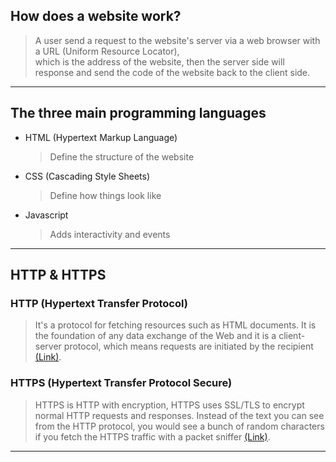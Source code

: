 ## How does a website work?
> A user send a request to the website's server via a web browser with a URL (Uniform Resource Locator),<br/>
which is the address of the website, then the server side will response and send the code of the website back to the client side.

---

## The three main programming languages
- HTML (Hypertext Markup Language)
  > Define the structure of the website
- CSS (Cascading Style Sheets)
  > Define how things look like
- Javascript
  > Adds interactivity and events

---

## HTTP & HTTPS
### HTTP (Hypertext Transfer Protocol)
> It's a protocol for fetching resources such as HTML documents. It is the foundation of any data exchange of the Web and it is a client-server protocol,
which means requests are initiated by the recipient [(Link)](https://developer.mozilla.org/en-US/docs/Web/HTTP/Overview).

### HTTPS (Hypertext Transfer Protocol Secure)
> HTTPS is HTTP with encryption, HTTPS uses SSL/TLS to encrypt normal HTTP requests and responses. 
Instead of the text you can see from the HTTP protocol, you would see a bunch of random characters 
if you fetch the HTTPS traffic with a packet sniffer [(Link)](https://www.cloudflare.com/en-gb/learning/ssl/why-is-http-not-secure/).

---
